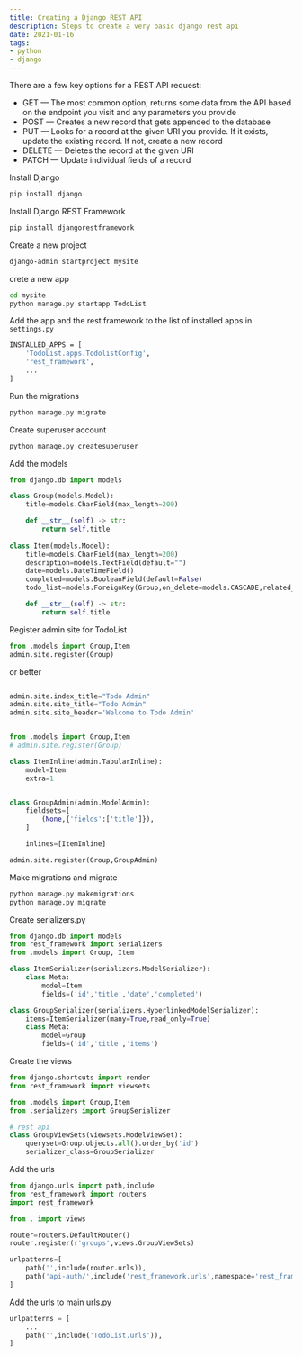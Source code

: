 ```yaml
---
title: Creating a Django REST API
description: Steps to create a very basic django rest api
date: 2021-01-16
tags: 
- python
- django
---
```


There are a few key options for a REST API request:

- GET — The most common option, returns some data from the API based on the endpoint you visit and any parameters you provide
- POST — Creates a new record that gets appended to the database
- PUT — Looks for a record at the given URI you provide. If it exists, update the existing record. If not, create a new record
- DELETE — Deletes the record at the given URI
- PATCH — Update individual fields of a record



Install Django

```bash
pip install django
```

Install Django REST Framework

```bash
pip install djangorestframework
```

Create a new project

```bash
django-admin startproject mysite
```

crete a new app

```bash
cd mysite
python manage.py startapp TodoList
```

Add the app and the rest framework to the list of installed apps in `settings.py`

```bash
INSTALLED_APPS = [
    'TodoList.apps.TodolistConfig',
    'rest_framework',
    ...
]
```

Run the migrations

```bash
python manage.py migrate
```

Create superuser account

```bash
python manage.py createsuperuser
```

Add the models

```python
from django.db import models

class Group(models.Model):
    title=models.CharField(max_length=200)

    def __str__(self) -> str:
        return self.title
        
class Item(models.Model):
    title=models.CharField(max_length=200)
    description=models.TextField(default="")
    date=models.DateTimeField()
    completed=models.BooleanField(default=False)
    todo_list=models.ForeignKey(Group,on_delete=models.CASCADE,related_name='items')

    def __str__(self) -> str:
        return self.title

```

Register admin site for TodoList

```python
from .models import Group,Item
admin.site.register(Group)
```

or better

```python

admin.site.index_title="Todo Admin"
admin.site.site_title="Todo Admin"
admin.site.site_header='Welcome to Todo Admin'


from .models import Group,Item
# admin.site.register(Group)

class ItemInline(admin.TabularInline):
    model=Item
    extra=1


class GroupAdmin(admin.ModelAdmin):
    fieldsets=[
        (None,{'fields':['title']}),
    ]

    inlines=[ItemInline]

admin.site.register(Group,GroupAdmin)


```

Make migrations and migrate

```bash
python manage.py makemigrations
python manage.py migrate
```

Create serializers.py

```python
from django.db import models
from rest_framework import serializers
from .models import Group, Item

class ItemSerializer(serializers.ModelSerializer):
    class Meta:
        model=Item
        fields=('id','title','date','completed')

class GroupSerializer(serializers.HyperlinkedModelSerializer):
    items=ItemSerializer(many=True,read_only=True)
    class Meta:
        model=Group
        fields=('id','title','items')

```

Create the views

```python
from django.shortcuts import render
from rest_framework import viewsets

from .models import Group,Item
from .serializers import GroupSerializer

# rest api
class GroupViewSets(viewsets.ModelViewSet):
    queryset=Group.objects.all().order_by('id')
    serializer_class=GroupSerializer

```

Add the urls

```python
from django.urls import path,include
from rest_framework import routers
import rest_framework

from . import views

router=routers.DefaultRouter()
router.register(r'groups',views.GroupViewSets)

urlpatterns=[
    path('',include(router.urls)),
    path('api-auth/',include('rest_framework.urls',namespace='rest_framework'))
]
```

Add the urls to main urls.py

```python
urlpatterns = [
    ...
    path('',include('TodoList.urls')),
]

```